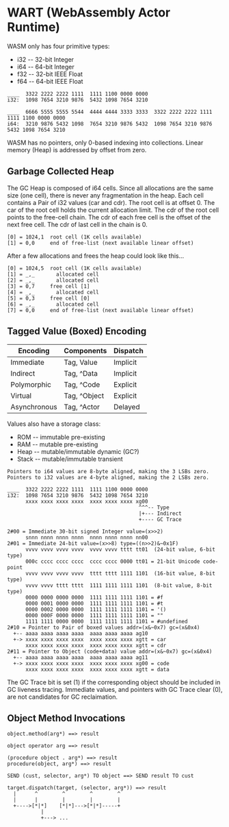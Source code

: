 # WART (WebAssembly Actor Runtime)

WASM only has four primitive types:
  * i32 -- 32-bit Integer
  * i64 -- 64-bit Integer
  * f32 -- 32-bit IEEE Float
  * f64 -- 64-bit IEEE Float

```
____  3322 2222 2222 1111  1111 1100 0000 0000
i32:  1098 7654 3210 9876  5432 1098 7654 3210

____  6666 5555 5555 5544  4444 4444 3333 3333  3322 2222 2222 1111  1111 1100 0000 0000
i64:  3210 9876 5432 1098  7654 3210 9876 5432  1098 7654 3210 9876  5432 1098 7654 3210
```

WASM has no pointers, only 0-based indexing into collections.
Linear memory (Heap) is addressed by offset from zero.

## Garbage Collected Heap

The GC Heap is composed of i64 cells.
Since all allocations are the same size (one cell),
there is never any fragmentation in the heap.
Each cell contains a Pair of i32 values (car and cdr).
The root cell is at offset 0.
The car of the root cell holds the current allocation limit.
The cdr of the root cell points to the free-cell chain.
The cdr of each free cell is the offset of the next free cell.
The cdr of last cell in the chain is 0.

```
[0] = 1024,1  root cell (1K cells available)
[1] = 0,0     end of free-list (next available linear offset)
```

After a few allocations and frees the heap could look like this...

```
[0] = 1024,5  root cell (1K cells available)
[1] = _,_       allocated cell
[2] = _,_       allocated cell
[3] = 0,7     free cell [1]
[4] = _,_       allocated cell
[5] = 0,3     free cell [0]
[6] = _,_       allocated cell
[7] = 0,0     end of free-list (next available linear offset)
```

## Tagged Value (Boxed) Encoding

Encoding     | Components    | Dispatch
-------------|---------------|----------
Immediate    | Tag, Value    | Implicit
Indirect     | Tag, ^Data    | Implicit
Polymorphic  | Tag, ^Code    | Explicit
Virtual      | Tag, ^Object  | Explicit
Asynchronous | Tag, ^Actor   | Delayed

Values also have a storage class:
  * ROM   -- immutable pre-existing
  * RAM   -- mutable pre-existing
  * Heap  -- mutable/immutable dynamic (GC?)
  * Stack -- mutable/immutable transient

```
Pointers to i64 values are 8-byte aligned, making the 3 LSBs zero.
Pointers to i32 values are 4-byte aligned, making the 2 LSBs zero.

____  3322 2222 2222 1111  1111 1100 0000 0000
i32:  1098 7654 3210 9876  5432 1098 7654 3210
      xxxx xxxx xxxx xxxx  xxxx xxxx xxxx xg00
                                           ^^^-- Type
                                           |+--- Indirect
                                           +---- GC Trace

2#00 = Immediate 30-bit signed Integer value=(x>>2)
      snnn nnnn nnnn nnnn  nnnn nnnn nnnn nn00
2#01 = Immediate 24-bit value=(x>>8) type=((n>>2)&~0x1F)
      vvvv vvvv vvvv vvvv  vvvv vvvv tttt tt01  (24-bit value, 6-bit type)
      000c cccc cccc cccc  cccc cccc 0000 tt01 = 21-bit Unicode code-point
      vvvv vvvv vvvv vvvv  tttt tttt 1111 1101  (16-bit value, 8-bit type)
      vvvv vvvv tttt tttt  1111 1111 1111 1101  (8-bit value, 8-bit type)
      0000 0000 0000 0000  1111 1111 1111 1101 = #f
      0000 0001 0000 0000  1111 1111 1111 1101 = #t
      0000 0002 0000 0000  1111 1111 1111 1101 = '()
      0000 000F 0000 0000  1111 1111 1111 1101 = ""
      1111 1111 0000 0000  1111 1111 1111 1101 = #undefined
2#10 = Pointer to Pair of boxed values addr=(x&~0x7) gc=(x&0x4)
  +-- aaaa aaaa aaaa aaaa  aaaa aaaa aaaa ag10
  +-> xxxx xxxx xxxx xxxx  xxxx xxxx xxxx xgtt = car
      xxxx xxxx xxxx xxxx  xxxx xxxx xxxx xgtt = cdr
2#11 = Pointer to Object (code+data) value addr=(x&~0x7) gc=(x&0x4)
  +-- aaaa aaaa aaaa aaaa  aaaa aaaa aaaa ag11
  +-> xxxx xxxx xxxx xxxx  xxxx xxxx xxxx xg00 = code
      xxxx xxxx xxxx xxxx  xxxx xxxx xxxx xgtt = data
```

The GC Trace bit is set (1) if the corresponding object
should be included in GC liveness tracing.
Immediate values, and pointers with GC Trace clear (0),
are not candidates for GC reclaimation.

## Object Method Invocations

```
object.method(arg*) ==> result
```

```
object operator arg ==> result
```

```
(procedure object . arg*) ==> result
procedure(object, arg*) ==> result
```

```
SEND (cust, selector, arg*) TO object ==> SEND result TO cust
```

```
target.dispatch(target, (selector, arg*)) ==> result
  |      ^        ^        ^        ^
  |      |        |        |        |
  +---->[*|*]    [*|*]--->[*|*]-----+
           |
           +---> ...
```

